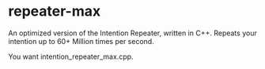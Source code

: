 # repeater-max
An optimized version of the Intention Repeater, written in C++.
Repeats your intention up to 60+ Million times per second.

You want intention_repeater_max.cpp.
